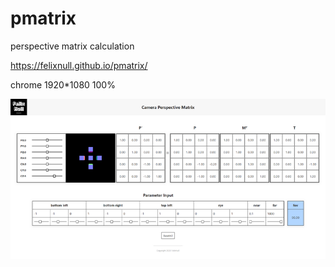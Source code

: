 # pmatrix
 perspective matrix calculation

 https://felixnull.github.io/pmatrix/

 chrome 1920*1080 100%



![screenshot](/screenshot.png)